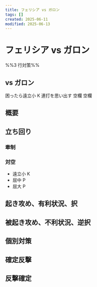 ```yaml
---
title: フェリシア vs ガロン
tags: []
created: 2025-06-11
modified: 2025-06-13
---
```


# フェリシア vs ガロン

%%3 行対策%%

## vs ガロン

困ったら遠立小 K 連打を思い出す
空欄
空欄

## 概要

## 立ち回り

### 牽制

### 対空

- 遠立小 K
- 屈中 P
- 屈大 P

## 起き攻め、有利状況、択

## 被起き攻め、不利状況、逆択

## 個別対策

## 確定反撃

## 反撃確定
